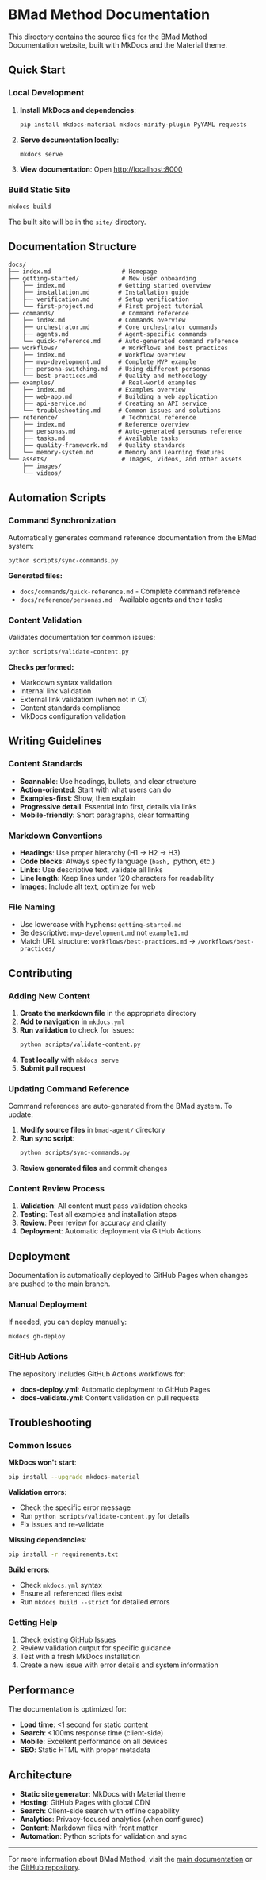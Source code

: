 # BMad Method Documentation

This directory contains the source files for the BMad Method Documentation website, built with MkDocs and the Material theme.

## Quick Start

### Local Development

1. **Install MkDocs and dependencies**:
   ```bash
   pip install mkdocs-material mkdocs-minify-plugin PyYAML requests
   ```

2. **Serve documentation locally**:
   ```bash
   mkdocs serve
   ```

3. **View documentation**: Open [http://localhost:8000](http://localhost:8000)

### Build Static Site

```bash
mkdocs build
```

The built site will be in the `site/` directory.

## Documentation Structure

```
docs/
├── index.md                    # Homepage
├── getting-started/            # New user onboarding
│   ├── index.md               # Getting started overview
│   ├── installation.md        # Installation guide
│   ├── verification.md        # Setup verification
│   └── first-project.md       # First project tutorial
├── commands/                   # Command reference
│   ├── index.md               # Commands overview
│   ├── orchestrator.md        # Core orchestrator commands
│   ├── agents.md              # Agent-specific commands
│   └── quick-reference.md     # Auto-generated command reference
├── workflows/                  # Workflows and best practices
│   ├── index.md               # Workflow overview
│   ├── mvp-development.md     # Complete MVP example
│   ├── persona-switching.md   # Using different personas
│   └── best-practices.md      # Quality and methodology
├── examples/                   # Real-world examples
│   ├── index.md               # Examples overview
│   ├── web-app.md             # Building a web application
│   ├── api-service.md         # Creating an API service
│   └── troubleshooting.md     # Common issues and solutions
├── reference/                  # Technical reference
│   ├── index.md               # Reference overview
│   ├── personas.md            # Auto-generated personas reference
│   ├── tasks.md               # Available tasks
│   ├── quality-framework.md   # Quality standards
│   └── memory-system.md       # Memory and learning features
└── assets/                     # Images, videos, and other assets
    ├── images/
    └── videos/
```

## Automation Scripts

### Command Synchronization

Automatically generates command reference documentation from the BMad system:

```bash
python scripts/sync-commands.py
```

**Generated files:**
- `docs/commands/quick-reference.md` - Complete command reference
- `docs/reference/personas.md` - Available agents and their tasks

### Content Validation

Validates documentation for common issues:

```bash
python scripts/validate-content.py
```

**Checks performed:**
- Markdown syntax validation
- Internal link validation
- External link validation (when not in CI)
- Content standards compliance
- MkDocs configuration validation

## Writing Guidelines

### Content Standards

- **Scannable**: Use headings, bullets, and clear structure
- **Action-oriented**: Start with what users can do
- **Examples-first**: Show, then explain
- **Progressive detail**: Essential info first, details via links
- **Mobile-friendly**: Short paragraphs, clear formatting

### Markdown Conventions

- **Headings**: Use proper hierarchy (H1 → H2 → H3)
- **Code blocks**: Always specify language (```bash, ```python, etc.)
- **Links**: Use descriptive text, validate all links
- **Line length**: Keep lines under 120 characters for readability
- **Images**: Include alt text, optimize for web

### File Naming

- Use lowercase with hyphens: `getting-started.md`
- Be descriptive: `mvp-development.md` not `example1.md`
- Match URL structure: `workflows/best-practices.md` → `/workflows/best-practices/`

## Contributing

### Adding New Content

1. **Create the markdown file** in the appropriate directory
2. **Add to navigation** in `mkdocs.yml`
3. **Run validation** to check for issues:
   ```bash
   python scripts/validate-content.py
   ```
4. **Test locally** with `mkdocs serve`
5. **Submit pull request**

### Updating Command Reference

Command references are auto-generated from the BMad system. To update:

1. **Modify source files** in `bmad-agent/` directory
2. **Run sync script**:
   ```bash
   python scripts/sync-commands.py
   ```
3. **Review generated files** and commit changes

### Content Review Process

1. **Validation**: All content must pass validation checks
2. **Testing**: Test all examples and installation steps
3. **Review**: Peer review for accuracy and clarity
4. **Deployment**: Automatic deployment via GitHub Actions

## Deployment

Documentation is automatically deployed to GitHub Pages when changes are pushed to the main branch.

### Manual Deployment

If needed, you can deploy manually:

```bash
mkdocs gh-deploy
```

### GitHub Actions

The repository includes GitHub Actions workflows for:

- **docs-deploy.yml**: Automatic deployment to GitHub Pages
- **docs-validate.yml**: Content validation on pull requests

## Troubleshooting

### Common Issues

**MkDocs won't start**:
```bash
pip install --upgrade mkdocs-material
```

**Validation errors**:
- Check the specific error message
- Run `python scripts/validate-content.py` for details
- Fix issues and re-validate

**Missing dependencies**:
```bash
pip install -r requirements.txt
```

**Build errors**:
- Check `mkdocs.yml` syntax
- Ensure all referenced files exist
- Run `mkdocs build --strict` for detailed errors

### Getting Help

1. Check existing [GitHub Issues](https://github.com/bmadcode/BMAD-METHOD/issues)
2. Review validation output for specific guidance
3. Test with a fresh MkDocs installation
4. Create a new issue with error details and system information

## Performance

The documentation is optimized for:

- **Load time**: <1 second for static content
- **Search**: <100ms response time (client-side)
- **Mobile**: Excellent performance on all devices
- **SEO**: Static HTML with proper metadata

## Architecture

- **Static site generator**: MkDocs with Material theme
- **Hosting**: GitHub Pages with global CDN
- **Search**: Client-side search with offline capability
- **Analytics**: Privacy-focused analytics (when configured)
- **Content**: Markdown files with front matter
- **Automation**: Python scripts for validation and sync

---

For more information about BMad Method, visit the [main documentation](index.md) or the [GitHub repository](https://github.com/bmadcode/BMAD-METHOD). 